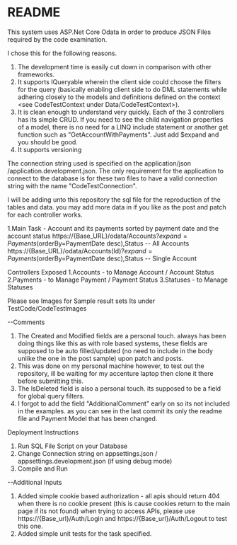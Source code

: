 # README #
This system uses ASP.Net Core Odata in order to produce JSON Files required by the code examination.

I chose this for the following reasons.

1. The development time is easily cut down in comparison with other frameworks.
2. It supports IQueryable wherein the client side could choose the filters for the query (basically enabling client side to do DML statements while adhering closely to the models and definitions defined on the context <see CodeTestContext under Data/CodeTestContext>).
3. It is clean enough to understand very quickly. Each of the 3 controllers has its simple CRUD. If you need to see the child
navigation properties of a model, there is no need for a LINQ include statement or another get function such as 
"GetAccountWithPayments". Just add $expand and you should be good.
4. It supports versioning


The connection string used is specified on the application/json /application.development.json.
The only requirement for the application to connect to the database is for these two files to have a valid connection string with the name "CodeTestConnection".

I will be adding unto this repository the sql file for the reproduction of the tables and data. you may add more data in if you like as the post and patch for each controller works.


1.Main Task - Account and its payments sorted by payment date and the account status
https://{Base_URL}/odata/Accounts?$expand=Payments($orderBy=PaymentDate desc),Status -- All Accounts
https://{Base_URL}/odata/Accounts(Id)?$expand=Payments($orderBy=PaymentDate desc),Status -- Single Account

Controllers Exposed
1.Accounts - to Manage Account / Account Status
2.Payments - to Manage Payment / Payment Status
3.Statuses - to Manage Statuses


Please see Images for Sample result sets
Its under TestCode/CodeTestImages


--Comments
1. The Created and Modified fields are a personal touch. always has been doing things like this as with role based systems,
these fields are supposed to be auto filled/updated (no need to include in the body unlike the one in the post sample)
upon patch and posts.
2. This was done on my personal machine however, to test out the repository, ill be waiting for my accenture laptop then clone
it there before submitting this.
3. The IsDeleted field is also a personal touch. its supposed to be a field for global query filters.
4. I forgot to add the field "AdditionalComment" early on so its not included in the examples. as you can see in the last commit its only the readme file and Payment Model that has been changed.


Deployment Instructions
1. Run SQL File Script on your Database
2. Change Connection string on appsettings.json / appsettings.development.json (if using debug mode)
3. Compile and Run




--Additional Inputs
1. Added simple cookie based authorization - all apis should return 404 when there is no cookie present (this is cause cookies return to the main page if its not found)
when trying to access APIs, please use https://{Base_url}/Auth/Login and https://{Base_url}/Auth/Logout to test this one.
2. Added simple unit tests for the task specified.